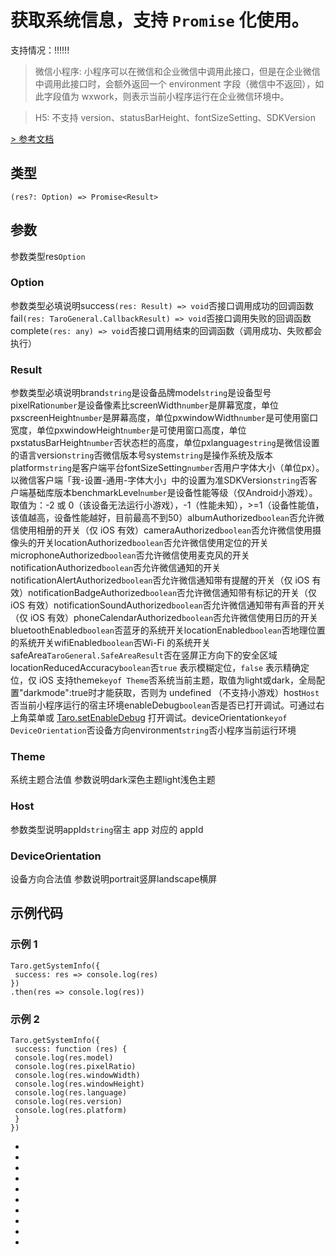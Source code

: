 # 获取系统信息，支持 `Promise` 化使用。
支持情况：!!!!!!
> 微信小程序: 小程序可以在微信和企业微信中调用此接口，但是在企业微信中调用此接口时，会额外返回一个 environment 字段（微信中不返回），如此字段值为 wxwork，则表示当前小程序运行在企业微信环境中。

> H5: 不支持 version、statusBarHeight、fontSizeSetting、SDKVersion

[> 参考文档
](https://developers.weixin.qq.com/miniprogram/dev/api/base/system/system-info/wx.getSystemInfo.html)
## 类型[​](getSystemInfo.html#类型)
```tsx
(res?: Option) => Promise<Result>
```

## 参数[​](getSystemInfo.html#参数)
参数类型res`Option`
### Option[​](getSystemInfo.html#option)
参数类型必填说明success`(res: Result) => void`否接口调用成功的回调函数fail`(res: TaroGeneral.CallbackResult) => void`否接口调用失败的回调函数complete`(res: any) => void`否接口调用结束的回调函数（调用成功、失败都会执行）
### Result[​](getSystemInfo.html#result)
参数类型必填说明brand`string`是设备品牌model`string`是设备型号pixelRatio`number`是设备像素比screenWidth`number`是屏幕宽度，单位pxscreenHeight`number`是屏幕高度，单位pxwindowWidth`number`是可使用窗口宽度，单位pxwindowHeight`number`是可使用窗口高度，单位pxstatusBarHeight`number`否状态栏的高度，单位pxlanguage`string`是微信设置的语言version`string`否微信版本号system`string`是操作系统及版本platform`string`是客户端平台fontSizeSetting`number`否用户字体大小（单位px）。以微信客户端「我-设置-通用-字体大小」中的设置为准SDKVersion`string`否客户端基础库版本benchmarkLevel`number`是设备性能等级（仅Android小游戏）。取值为：-2 或 0（该设备无法运行小游戏），-1（性能未知），>=1（设备性能值，该值越高，设备性能越好，目前最高不到50）albumAuthorized`boolean`否允许微信使用相册的开关（仅 iOS 有效）cameraAuthorized`boolean`否允许微信使用摄像头的开关locationAuthorized`boolean`否允许微信使用定位的开关microphoneAuthorized`boolean`否允许微信使用麦克风的开关notificationAuthorized`boolean`否允许微信通知的开关notificationAlertAuthorized`boolean`否允许微信通知带有提醒的开关（仅 iOS 有效）notificationBadgeAuthorized`boolean`否允许微信通知带有标记的开关（仅 iOS 有效）notificationSoundAuthorized`boolean`否允许微信通知带有声音的开关（仅 iOS 有效）phoneCalendarAuthorized`boolean`否允许微信使用日历的开关bluetoothEnabled`boolean`否蓝牙的系统开关locationEnabled`boolean`否地理位置的系统开关wifiEnabled`boolean`否Wi-Fi 的系统开关safeArea`TaroGeneral.SafeAreaResult`否在竖屏正方向下的安全区域locationReducedAccuracy`boolean`否`true` 表示模糊定位，`false` 表示精确定位，仅 iOS 支持theme`keyof Theme`否系统当前主题，取值为light或dark，全局配置"darkmode":true时才能获取，否则为 undefined （不支持小游戏）host`Host`否当前小程序运行的宿主环境enableDebug`boolean`否是否已打开调试。可通过右上角菜单或 [Taro.setEnableDebug](../debug/setEnableDebug.html) 打开调试。deviceOrientation`keyof DeviceOrientation`否设备方向environment`string`否小程序当前运行环境
### Theme[​](getSystemInfo.html#theme)
系统主题合法值
参数说明dark深色主题light浅色主题
### Host[​](getSystemInfo.html#host)
参数类型说明appId`string`宿主 app 对应的 appId
### DeviceOrientation[​](getSystemInfo.html#deviceorientation)
设备方向合法值
参数说明portrait竖屏landscape横屏
## 示例代码[​](getSystemInfo.html#示例代码)
### 示例 1[​](getSystemInfo.html#示例-1)
```tsx
Taro.getSystemInfo({
 success: res => console.log(res)
})
.then(res => console.log(res))
```

### 示例 2[​](getSystemInfo.html#示例-2)
```tsx
Taro.getSystemInfo({
 success: function (res) {
 console.log(res.model)
 console.log(res.pixelRatio)
 console.log(res.windowWidth)
 console.log(res.windowHeight)
 console.log(res.language)
 console.log(res.version)
 console.log(res.platform)
 }
})
```

- 
- 

- 
- 
- 
- 
- 

- 

- 
-
